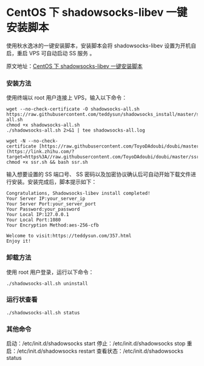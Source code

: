 # CentOS 下 shadowsocks-libev 一键安装脚本

使用秋水逸冰的一键安装脚本，安装脚本会将 shadowsocks-libev 设置为开机自启，重启 VPS 可自动启动 SS 服务 。

原文地址：[CentOS 下 shadowsocks-libev 一键安装脚本](https://teddysun.com/486.html)

### 安装方法

使用终端以 root 用户连接上 VPS，输入以下命令：

```
wget --no-check-certificate -O shadowsocks-all.sh https://raw.githubusercontent.com/teddysun/shadowsocks_install/master/shadowsocks-all.sh
chmod +x shadowsocks-all.sh
./shadowsocks-all.sh 2>&1 | tee shadowsocks-all.log
```



```
wget -N --no-check-certificate [https://raw.githubusercontent.com/ToyoDAdoubi/doubi/master/ssr.sh](https://link.zhihu.com/?target=https%3A//raw.githubusercontent.com/ToyoDAdoubi/doubi/master/ssr.sh) && chmod +x ssr.sh && bash ssr.sh 
```



输入想要设置的 SS 端口号、 SS 密码以及加密协议确认后可自动开始下载文件进行安装。安装完成后，脚本提示如下：

```
Congratulations, Shadowsocks-libev install completed!
Your Server IP:your_server_ip
Your Server Port:your_server_port
Your Password:your_password
Your Local IP:127.0.0.1
Your Local Port:1080
Your Encryption Method:aes-256-cfb

Welcome to visit:https://teddysun.com/357.html
Enjoy it!
```

###  卸载方法

使用 root 用户登录，运行以下命令：

```
./shadowsocks-all.sh uninstall
```

### 运行状查看

```
./shadowsocks-all.sh status
```

### 其他命令

启动：/etc/init.d/shadowsocks start
停止：/etc/init.d/shadowsocks stop
重启：/etc/init.d/shadowsocks restart
查看状态：/etc/init.d/shadowsocks status